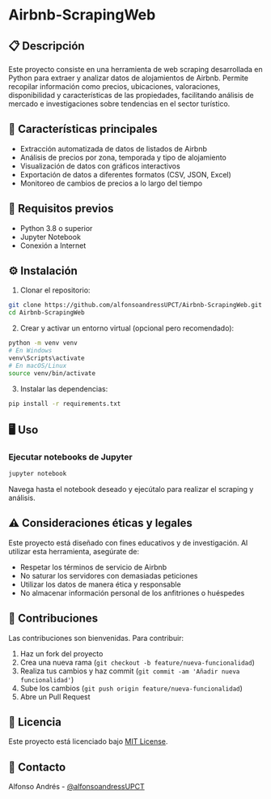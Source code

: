# Airbnb-ScrapingWeb

## 📋 Descripción
Este proyecto consiste en una herramienta de web scraping desarrollada en Python para extraer y analizar datos de alojamientos de Airbnb. Permite recopilar información como precios, ubicaciones, valoraciones, disponibilidad y características de las propiedades, facilitando análisis de mercado e investigaciones sobre tendencias en el sector turístico.

## 🚀 Características principales
- Extracción automatizada de datos de listados de Airbnb
- Análisis de precios por zona, temporada y tipo de alojamiento
- Visualización de datos con gráficos interactivos
- Exportación de datos a diferentes formatos (CSV, JSON, Excel)
- Monitoreo de cambios de precios a lo largo del tiempo

## 🔧 Requisitos previos
- Python 3.8 o superior
- Jupyter Notebook
- Conexión a Internet

## ⚙️ Instalación

1. Clonar el repositorio:
```bash
git clone https://github.com/alfonsoandressUPCT/Airbnb-ScrapingWeb.git
cd Airbnb-ScrapingWeb
```

2. Crear y activar un entorno virtual (opcional pero recomendado):
```bash
python -m venv venv
# En Windows
venv\Scripts\activate
# En macOS/Linux
source venv/bin/activate
```

3. Instalar las dependencias:
```bash
pip install -r requirements.txt
```

## 🖥️ Uso

### Ejecutar notebooks de Jupyter
```bash
jupyter notebook
```
Navega hasta el notebook deseado y ejecútalo para realizar el scraping y análisis.

## ⚠️ Consideraciones éticas y legales
Este proyecto está diseñado con fines educativos y de investigación. Al utilizar esta herramienta, asegúrate de:
- Respetar los términos de servicio de Airbnb
- No saturar los servidores con demasiadas peticiones
- Utilizar los datos de manera ética y responsable
- No almacenar información personal de los anfitriones o huéspedes

## 🤝 Contribuciones
Las contribuciones son bienvenidas. Para contribuir:
1. Haz un fork del proyecto
2. Crea una nueva rama (`git checkout -b feature/nueva-funcionalidad`)
3. Realiza tus cambios y haz commit (`git commit -am 'Añadir nueva funcionalidad'`)
4. Sube los cambios (`git push origin feature/nueva-funcionalidad`)
5. Abre un Pull Request

## 📄 Licencia
Este proyecto está licenciado bajo [MIT License](https://opensource.org/licenses/MIT).

## 📧 Contacto
Alfonso Andrés - [@alfonsoandressUPCT](https://github.com/alfonsoandressUPCT)
